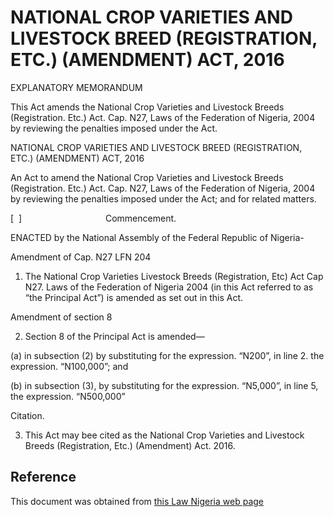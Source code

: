 # NATIONAL CROP VARIETIES AND LIVESTOCK BREED (REGISTRATION, ETC.) (AMENDMENT) ACT, 2016

EXPLANATORY MEMORANDUM

This Act amends the National Crop Varieties and Livestock Breeds (Registration. Etc.) Act. Cap. N27, Laws of the Federation of Nigeria, 2004 by reviewing the penalties imposed under the Act.

NATIONAL CROP VARIETIES AND LIVESTOCK BREED (REGISTRATION, ETC.) (AMENDMENT) ACT, 2016

An Act to amend the National Crop Varieties and Livestock Breeds (Registration. Etc.) Act. Cap. N27, Laws of the Federation of Nigeria, 2004 by reviewing the penalties imposed under the Act; and for related matters.

[  ]                                  Commencement.

ENACTED by the National Assembly of the Federal Republic of Nigeria-

Amendment of Cap. N27 LFN 204

1. The National Crop Varieties Livestock Breeds (Registration, Etc) Act Cap N27. Laws of the Federation of Nigeria 2004 (in this Act referred to as “the Principal Act”) is amended as set out in this Act.

Amendment of section 8

2. Section 8 of the Principal Act is amended—

(a) in subsection (2) by substituting for the expression. “N200”, in line 2. the expression. “N100,000”; and

(b) in subsection (3), by substituting for the expression. “N5,000”, in line 5,  the expression. “N500,000”

Citation.

3. This Act may bee cited as the National Crop Varieties and Livestock Breeds (Registration, Etc.) (Amendment) Act. 2016.

## Reference

This document was obtained from [this Law Nigeria web page](http://www.lawnigeria.com/LFN/N/National-Crop-Varieties-and-Livestock-Breeds%28Registration-Etc%29Amendment-Act.php)
